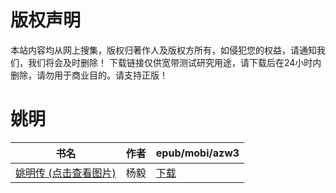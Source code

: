 # 版权声明

本站内容均从网上搜集，版权归著作人及版权方所有，如侵犯您的权益，请通知我们，我们将会及时删除！ 下载链接仅供宽带测试研究用途，请下载后在24小时内删除，请勿用于商业目的。请支持正版！

# 姚明

| 书名 | 作者 | epub/mobi/azw3 |
| --- | --- | --- |
| [姚明传 (点击查看图片)](https://www.dushupai.com/attachment/2024/06/05/6920dd7378ca449d.jpg) | 杨毅 | [下载](https://url89.ctfile.com/f/31084289-1357025023-0d966b?p=8866) |
